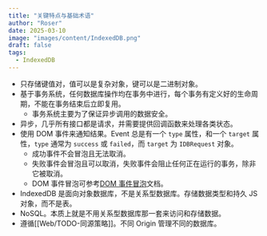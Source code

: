 ```yaml
---
title: "关键特点与基础术语"
author: "Roser"
date: 2025-03-10
image: "images/content/IndexedDB.png"
draft: false
tags:
  - IndexedDB
---
```

- 只存储键值对，值可以是复杂对象，键可以是二进制对象。
- 基于事务系统，任何数据库操作均在事务中进行，每个事务有定义好的生命周期，不能在事务结束后立即复用。
	- 事务系统主要为了保证异步调用的数据安全。
- 异步，几乎所有接口都是请求，并需要提供回调函数来处理各类状态。
- 使用 DOM 事件来通知结果。Event 总是有一个 `type` 属性，和一个 `target` 属性，`type` 通常为 `success` 或 `failed`，而 `target` 为 `IDBRequest` 对象。
	- 成功事件不会冒泡且无法取消。
	- 失败事件会冒泡且可以取消，失败事件会阻止任何正在运行的事务，除非它被取消。
	- DOM 事件冒泡可参考[DOM 事件冒泡](../JavaScript/DOM%20事件冒泡.md)文档。
- IndexedDB 是面向对象数据库，不是关系型数据库。存储数据类型和持久 JS 对象，而不是表。
- NoSQL。本质上就是不用关系型数据库那一套来访问和存储数据。
- 遵循[[Web/TODO-同源策略]]。不同 Origin 管理不同的数据库。